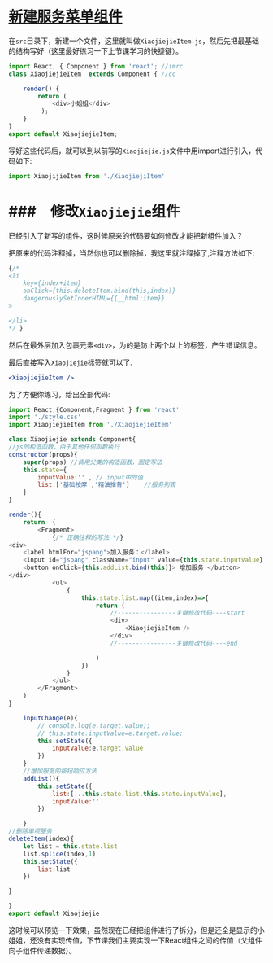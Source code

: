 # [新建服务菜单组件](https://jspang.com/detailed?id=46#toc351)

在`src`目录下，新建一个文件，这里就叫做`XiaojiejieItem.js`，然后先把最基础的结构写好（这里最好练习一下上节课学习的快捷键）。

```javascript
import React, { Component } from 'react'; //imrc
class XiaojiejieItem  extends Component { //cc

    render() { 
        return ( 
            <div>小姐姐</div>
         );
    }
}
export default XiaojiejieItem;
```

写好这些代码后，就可以到以前写的`Xiaojiejie.js`文件中用import进行引入，代码如下:

```javascript
import XiaojijieItem from './XiaojiejiItem'
```

# \###　修改`Xiaojiejie`组件

已经引入了新写的组件，这时候原来的代码要如何修改才能把新组件加入？

把原来的代码注释掉，当然你也可以删除掉，我这里就注释掉了,注释方法如下:

```javascript
{/*
<li 
    key={index+item}
    onClick={this.deleteItem.bind(this,index)}
    dangerouslySetInnerHTML={{__html:item}}
>

</li>
*/ }
```

然后在最外层加入包裹元素`<div>`，为的是防止两个以上的标签，产生错误信息。

最后直接写入`Xiaojiejie`标签就可以了.

```jsx
<XiaojiejieItem />
```

为了方便你练习，给出全部代码:

```javascript
import React,{Component,Fragment } from 'react'
import './style.css'
import XiaojiejieItem from './XiaojiejieItem'

class Xiaojiejie extends Component{
//js的构造函数，由于其他任何函数执行
constructor(props){
    super(props) //调用父类的构造函数，固定写法
    this.state={
        inputValue:'' , // input中的值
        list:['基础按摩','精油推背']    //服务列表
    }
}

render(){
    return  (
        <Fragment>
            {/* 正确注释的写法 */}
<div>
    <label htmlFor="jspang">加入服务：</label>
    <input id="jspang" className="input" value={this.state.inputValue} onChange={this.inputChange.bind(this)} />
    <button onClick={this.addList.bind(this)}> 增加服务 </button>
</div>
            <ul>
                {
                    this.state.list.map((item,index)=>{
                        return (
                            //----------------关键修改代码----start
                            <div>
                                <XiaojiejieItem />
                            </div>
                            //----------------关键修改代码----end

                        )
                    })
                }
            </ul>  
        </Fragment>
    )
}

    inputChange(e){
        // console.log(e.target.value);
        // this.state.inputValue=e.target.value;
        this.setState({
            inputValue:e.target.value
        })
    }
    //增加服务的按钮响应方法
    addList(){
        this.setState({
            list:[...this.state.list,this.state.inputValue],
            inputValue:''
        })

    }
//删除单项服务
deleteItem(index){
    let list = this.state.list
    list.splice(index,1)
    this.setState({
        list:list
    })

}

}
export default Xiaojiejie 
```

这时候可以预览一下效果，虽然现在已经把组件进行了拆分，但是还全是显示的小姐姐，还没有实现传值，下节课我们主要实现一下React组件之间的传值（父组件向子组件传递数据）。